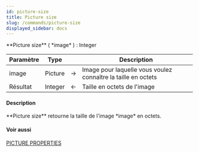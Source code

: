 ```yaml
---
id: picture-size
title: Picture size
slug: /commands/picture-size
displayed_sidebar: docs
---
```


<!--REF #_command_.Picture size.Syntax-->**Picture size** ( *image* ) : Integer<!-- END REF-->
<!--REF #_command_.Picture size.Params-->
| Paramètre | Type |  | Description |
| --- | --- | --- | --- |
| image | Picture | &#8594;  | Image pour laquelle vous voulez connaître la taille en octets |
| Résultat | Integer | &#8592; | Taille en octets de l'image |

<!-- END REF-->

#### Description 

<!--REF #_command_.Picture size.Summary-->**Picture size** retourne la taille de l'image *image* en octets.<!-- END REF-->

#### Voir aussi 

[PICTURE PROPERTIES](picture-properties.md)  